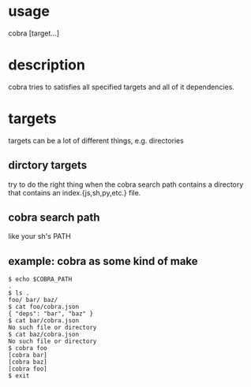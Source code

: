 
# usage
cobra [target...]

# description
cobra tries to satisfies all specified targets and all of it dependencies.

# targets
targets can be a lot of different things, e.g. directories

## dirctory targets
try to do the right thing when the cobra search path contains a directory
that contains an index.{js,sh,py,etc.} file.

## cobra search path
like your sh's PATH

## example: cobra as some kind of make

    $ echo $COBRA_PATH
    .
    $ ls .
    foo/ bar/ baz/
    $ cat foo/cobra.json
    { "deps": "bar", "baz" }
    $ cat bar/cobra.json
    No such file or directory
    $ cat baz/cobra.json
    No such file or directory
    $ cobra foo
    [cobra bar]
    [cobra baz]
    [cobra foo]
    $ exit
